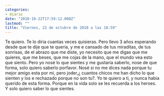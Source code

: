 ```yaml
---
categories:
- diario
date: "2010-10-22T17:59:12.000Z"
lastmod: ""
title: "Viernes, 22 de octubre de 2010 a las 18:59"
---
```


Te quiero. Te lo diria cuantas veces quisieras. Pero llevo 3 años esperando desde que te dije que te queria, y me e cansado de tus miraditas, de tus sonrisas, de el abrazo que me diste, yo necesito que me digas que me quieres, que me beses, que me cojas de la mano, que el mundo vea esto que siento. Pero yo nosé lo que sientes y me gustaria saberlo, nose de que forma, solo quiero saberlo porfavor. Nosé si no me dices nada porque tu mejor amigo esta por mi, pero joder,¿ cuantos chicos me han dicho lo que sienten y los e rechazado porque no son tu?. Yo te quiero a ti, y nunca habia querido de esta forma. Porque en la vida solo se les recuerda a los heroes. Y solo quiero saber lo que sientes.